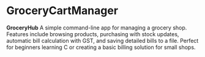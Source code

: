 # GroceryCartManager
**GroceryHub**   A simple command-line app for managing a grocery shop. Features include browsing products, purchasing with stock updates, automatic bill calculation with GST, and saving detailed bills to a file. Perfect for beginners learning C or creating a basic billing solution for small shops.
